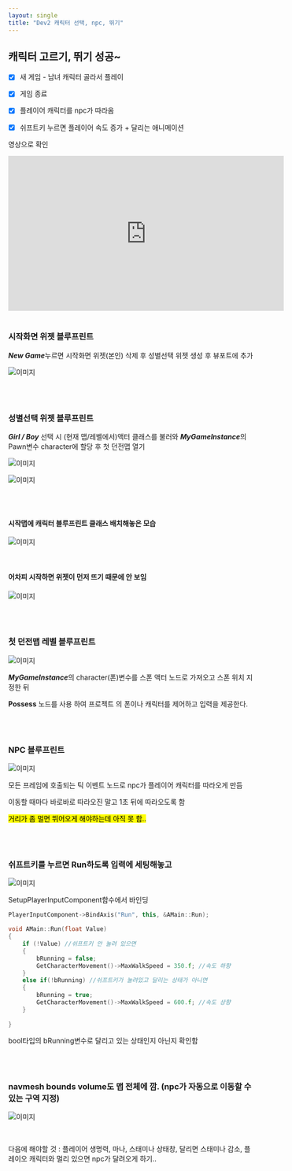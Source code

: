 ```yaml
---
layout: single
title: "Dev2 캐릭터 선택, npc, 뛰기"
---
```


## 캐릭터 고르기, 뛰기 성공~

- [x] 새 게임 - 남녀 캐릭터 골라서 플레이

- [x] 게임 종료 

- [x] 플레이어 캐릭터를 npc가 따라옴 

- [x] 쉬프트키 누르면 플레이어 속도 증가 + 달리는 애니메이션



영상으로 확인

<iframe width="560" height="315" src="https://www.youtube.com/embed/XdqdadwhMNU" title="YouTube video player" frameborder="0" allow="accelerometer; autoplay; clipboard-write; encrypted-media; gyroscope; picture-in-picture" allowfullscreen></iframe>

<br>

<br>

### 시작화면 위젯 블루프린트

***New Game***누르면 시작화면 위젯(본인) 삭제 후 성별선택 위젯 생성 후 뷰포트에 추가

![이미지](/img/Dev2-1.PNG)

<br>

<br>



### 성별선택 위젯 블루프린트

***Girl / Boy*** 선택 시 (현재 맵/레벨에서)액터 클래스를 불러와 ***MyGameInstance***의 Pawn변수 character에 할당 후 첫 던전맵 열기

![이미지](/img/Dev2-2.PNG)

![이미지](/img/Dev2-9.PNG)

<br>

<br>



#### 시작맵에 캐릭터 블루프린트 클래스 배치해놓은 모습

![이미지](/img/Dev2-6.PNG)

<br>

#### 어차피 시작하면 위젯이 먼저 뜨기 때문에 안 보임

![이미지](/img/Dev2-3.PNG)

<br>

<br>



### 첫 던전맵 레벨 블루프린트

![이미지](/img/Dev2-4.PNG)

***MyGameInstance***의 character(폰)변수를 스폰 액터 노드로 가져오고 스폰 위치 지정한 뒤 

**Possess** 노드를 사용 하여 프로젝트 의 폰이나 캐릭터를 제어하고 입력을 제공한다.

<br>

<br>



### NPC 블루프린트

![이미지](/img/Dev2-5.PNG)

모든 프레임에 호출되는 틱 이벤트 노드로 npc가 플레이어 캐릭터를 따라오게 만듬

이동할 때마다 바로바로 따라오진 말고 1초 뒤에 따라오도록 함

<mark>거리가 좀 멀면 뛰어오게 해야하는데 아직 못 함..</mark>

<br>

<br>

### 쉬프트키를 누르면 Run하도록 입력에 세팅해놓고

![이미지](/img/Dev2-7.PNG)

SetupPlayerInputComponent함수에서 바인딩

```c++
PlayerInputComponent->BindAxis("Run", this, &AMain::Run);
```

```c++
void AMain::Run(float Value)
{
	if (!Value) //쉬프트키 안 눌려 있으면
	{
		bRunning = false;
		GetCharacterMovement()->MaxWalkSpeed = 350.f; //속도 하향
	}
	else if(!bRunning) //쉬프트키가 눌려있고 달리는 상태가 아니면
	{
		bRunning = true;
		GetCharacterMovement()->MaxWalkSpeed = 600.f; //속도 상향
	}
	
}
```

bool타입의 bRunning변수로 달리고 있는 상태인지 아닌지 확인함

<br>

<br>

### navmesh bounds volume도 맵 전체에 깜. (npc가 자동으로 이동할 수 있는 구역 지정)

![이미지](/img/Dev2-8.PNG)

<br>

  



다음에 해야할 것 : 플레이어 생명력, 마나, 스태미나 상태창, 달리면 스태미나 감소, 플레이오 캐릭터와 멀리 있으면 npc가 달려오게 하기..